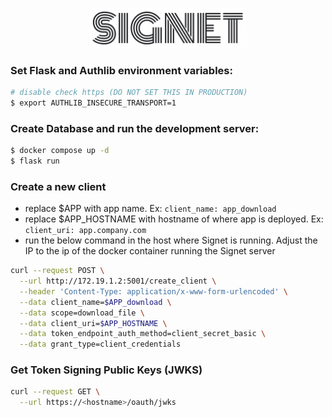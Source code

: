 <p align="center">
<img src="docs/assets/signet-logo.png" alt="signet-logo" width="50%"/>
</p>


### Set Flask and Authlib environment variables:

```bash
# disable check https (DO NOT SET THIS IN PRODUCTION)
$ export AUTHLIB_INSECURE_TRANSPORT=1
```

### Create Database and run the development server:

```bash
$ docker compose up -d
$ flask run
```

### Create a new client

- replace $APP with app name. Ex: `client_name: app_download`
- replace $APP_HOSTNAME with hostname of where app is deployed. Ex: `client_uri: app.company.com`
- run the below command in the host where Signet is running. Adjust the IP to the ip of the docker container running the Signet server

```bash
curl --request POST \
  --url http://172.19.1.2:5001/create_client \
  --header 'Content-Type: application/x-www-form-urlencoded' \
  --data client_name=$APP_download \
  --data scope=download_file \
  --data client_uri=$APP_HOSTNAME \
  --data token_endpoint_auth_method=client_secret_basic \
  --data grant_type=client_credentials
```


### Get Token Signing Public Keys (JWKS)

```bash
curl --request GET \
  --url https://<hostname>/oauth/jwks
```